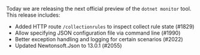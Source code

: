 Today we are releasing the next official preview of the `dotnet monitor` tool. This release includes:

- Added HTTP route `/collectionrules` to inspect collect rule state (#1829)
- Allow specifying JSON configuration file via command line (#1990)
- Better exception handling and logging for certain scenarios (#2022)
- Updated Newtonsoft.Json to 13.0.1 (#2055)
